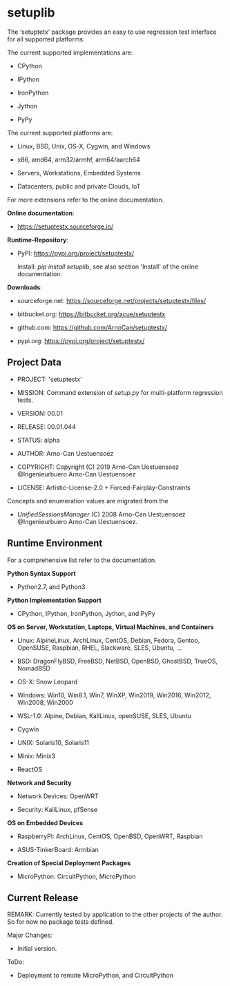 setuplib
========

The ‘setuptetx‘ package provides an easy to use regression test interface for all supported platforms.

The current supported implementations are:

* CPython

* IPython

* IronPython

* Jython

* PyPy

The current supported platforms are:

* Linux, BSD, Unix, OS-X, Cygwin, and Windows

* x86, amd64, arm32/armhf, arm64/aarch64

* Servers, Workstations, Embedded Systems

* Datacenters, public and private Clouds, IoT 

For more extensions refer to the online documentation.

**Online documentation**:

* https://setuptestx.sourceforge.io/

**Runtime-Repository**:

* PyPI: https://pypi.org/project/setuptestx/

  Install: *pip install setuplib*, see also section 'Install' of the online documentation.


**Downloads**:

* sourceforge.net: https://sourceforge.net/projects/setuptestx/files/

* bitbucket.org: https://bitbucket.org/acue/setuptestx

* github.com: https://github.com/ArnoCan/setuptestx/

* pypi.org: https://pypi.org/project/setuptestx/


Project Data
------------

* PROJECT: 'setuptestx'

* MISSION: Command extension of *setup.py* for multi-platform regression tests.

* VERSION: 00.01

* RELEASE: 00.01.044

* STATUS: alpha

* AUTHOR: Arno-Can Uestuensoez

* COPYRIGHT: Copyright (C) 2019 Arno-Can Uestuensoez @Ingenieurbuero Arno-Can Uestuensoez

* LICENSE: Artistic-License-2.0 + Forced-Fairplay-Constraints

Concepts and enumeration values are migrated from the 

* *UnifiedSessionsManager* (C) 2008 Arno-Can Uestuensoez @Ingenieurbuero Arno-Can Uestuensoez.  

Runtime Environment
-------------------
For a comprehensive list refer to the documentation.

**Python Syntax Support**

*  Python2.7, and Python3

**Python Implementation Support**

*  CPython, IPython, IronPython, Jython, and PyPy

**OS on Server, Workstation, Laptops, Virtual Machines, and Containers**

* Linux: AlpineLinux, ArchLinux, CentOS, Debian, Fedora, Gentoo, OpenSUSE, Raspbian, RHEL, Slackware, SLES, Ubuntu, ...  

* BSD: DragonFlyBSD, FreeBSD, NetBSD, OpenBSD, GhostBSD, TrueOS, NomadBSD

* OS-X: Snow Leopard

* Windows: Win10, Win8.1, Win7, WinXP, Win2019, Win2016, Win2012, Win2008, Win2000

* WSL-1.0: Alpine, Debian, KaliLinux, openSUSE, SLES, Ubuntu

* Cygwin

* UNIX: Solaris10, Solaris11

* Minix: Minix3

* ReactOS

**Network and Security**

* Network Devices: OpenWRT

* Security: KaliLinux, pfSense

**OS on Embedded Devices**

* RaspberryPI: ArchLinux, CentOS, OpenBSD, OpenWRT, Raspbian

* ASUS-TinkerBoard: Armbian

**Creation of Special Deployment Packages**

* MicroPython: CircuitPython, MicroPython

Current Release
---------------

REMARK:
   Currently tested by application to the other projects of the author.
   So for now no package tests defined.

Major Changes:

* Initial version.

ToDo:

* Deployment to remote MicroPython, and CircuitPython

